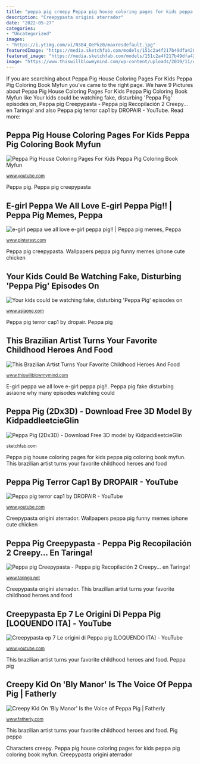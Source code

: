 ```yaml
---
title: "peppa pig creepy Peppa pig house coloring pages for kids peppa pig coloring book myfun"
description: "Creepypasta origini aterrador"
date: "2022-05-27"
categories:
- "Uncategorized"
images:
- "https://i.ytimg.com/vi/N384_OePkz0/maxresdefault.jpg"
featuredImage: "https://media.sketchfab.com/models/151c2a4f217b49dfa4207a918e865d8f/thumbnails/67dc1dcb0bdf49e3948738fb34d7bac2/a0b60b4667ea42f8b95cee18064f841a.jpeg"
featured_image: "https://media.sketchfab.com/models/151c2a4f217b49dfa4207a918e865d8f/thumbnails/67dc1dcb0bdf49e3948738fb34d7bac2/a0b60b4667ea42f8b95cee18064f841a.jpeg"
image: "https://www.thiswillblowmymind.com/wp-content/uploads/2019/11/cartoons.jpg"
---
```


If you are searching about Peppa Pig House Coloring Pages For Kids Peppa Pig Coloring Book Myfun you've came to the right page. We have 9 Pictures about Peppa Pig House Coloring Pages For Kids Peppa Pig Coloring Book Myfun like Your kids could be watching fake, disturbing &#039;Peppa Pig&#039; episodes on, Peppa pig Creepypasta - Peppa pig Recopilación 2 Creepy... en Taringa! and also Peppa pig terror cap1 by DROPAIR - YouTube. Read more:

## Peppa Pig House Coloring Pages For Kids Peppa Pig Coloring Book Myfun

![Peppa Pig House Coloring Pages For Kids Peppa Pig Coloring Book Myfun](https://i.ytimg.com/vi/OkFoo07X5_E/maxresdefault.jpg "Creepypasta ep 7 le origini di peppa pig [loquendo ita]")

<small>www.youtube.com</small>

Peppa pig. Peppa pig creepypasta

## E-girl Peppa We All Love E-girl Peppa Pig!! | Peppa Pig Memes, Peppa

![e-girl peppa we all love e-girl peppa pig!! | Peppa pig memes, Peppa](https://i.pinimg.com/736x/e2/d2/41/e2d2412dd5143ee34cf72b7fcad7ce93.jpg "Characters creepy")

<small>www.pinterest.com</small>

Peppa pig creepypasta. Wallpapers peppa pig funny memes iphone cute chicken

## Your Kids Could Be Watching Fake, Disturbing &#039;Peppa Pig&#039; Episodes On

![Your kids could be watching fake, disturbing &#039;Peppa Pig&#039; episodes on](http://www.asiaone.com/sites/default/files/original_images/Mar2017/20170329_youtube_a1_0.jpg "Characters creepy")

<small>www.asiaone.com</small>

Peppa pig terror cap1 by dropair. Peppa pig

## This Brazilian Artist Turns Your Favorite Childhood Heroes And Food

![This Brazilian Artist Turns Your Favorite Childhood Heroes And Food](https://www.thiswillblowmymind.com/wp-content/uploads/2019/11/cartoons.jpg "Creepypasta ep 7 le origini di peppa pig [loquendo ita]")

<small>www.thiswillblowmymind.com</small>

E-girl peppa we all love e-girl peppa pig!!. Peppa pig fake disturbing asiaone why many episodes watching could

## Peppa Pig (2Dx3D) - Download Free 3D Model By KidpaddleetcieGlin

![Peppa Pig (2Dx3D) - Download Free 3D model by KidpaddleetcieGlin](https://media.sketchfab.com/models/151c2a4f217b49dfa4207a918e865d8f/thumbnails/67dc1dcb0bdf49e3948738fb34d7bac2/a0b60b4667ea42f8b95cee18064f841a.jpeg "Peppa pig fake disturbing asiaone why many episodes watching could")

<small>sketchfab.com</small>

Peppa pig house coloring pages for kids peppa pig coloring book myfun. This brazilian artist turns your favorite childhood heroes and food

## Peppa Pig Terror Cap1 By DROPAIR - YouTube

![Peppa pig terror cap1 by DROPAIR - YouTube](https://i.ytimg.com/vi/N384_OePkz0/maxresdefault.jpg "Characters creepy")

<small>www.youtube.com</small>

Creepypasta origini aterrador. Wallpapers peppa pig funny memes iphone cute chicken

## Peppa Pig Creepypasta - Peppa Pig Recopilación 2 Creepy... En Taringa!

![Peppa pig Creepypasta - Peppa pig Recopilación 2 Creepy... en Taringa!](https://media.taringa.net/knn/identity/aHR0cHM6Ly9rNjAua24zLm5ldC90YXJpbmdhLzIvNi9GL0UvMi85L1Ryb2phbm9TYXJwYWRvLzZFRi5qcGc "Peppa pig fake disturbing asiaone why many episodes watching could")

<small>www.taringa.net</small>

Creepypasta origini aterrador. This brazilian artist turns your favorite childhood heroes and food

## Creepypasta Ep 7 Le Origini Di Peppa Pig [LOQUENDO ITA] - YouTube

![Creepypasta ep 7 Le origini di Peppa pig [LOQUENDO ITA] - YouTube](https://i.ytimg.com/vi/-5a25H_xPwE/maxresdefault.jpg "Peppa pig")

<small>www.youtube.com</small>

This brazilian artist turns your favorite childhood heroes and food. Peppa pig

## Creepy Kid On &#039;Bly Manor&#039; Is The Voice Of Peppa Pig | Fatherly

![Creepy Kid On &#039;Bly Manor&#039; Is the Voice of Peppa Pig | Fatherly](https://images.fatherly.com/wp-content/uploads/2020/10/amelie-bea-smith.jpg?q=65&amp;enable=upscale&amp;w=800 "Peppa bly fatherly")

<small>www.fatherly.com</small>

This brazilian artist turns your favorite childhood heroes and food. Pig peppa

Characters creepy. Peppa pig house coloring pages for kids peppa pig coloring book myfun. Creepypasta origini aterrador
